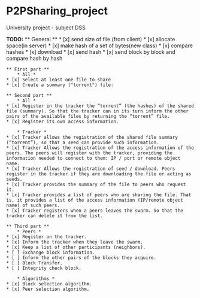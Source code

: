 # P2PSharing_project
University project - subject DSS 

 **TODO:**
	** General **
	* [x] send size of file (from client)
	* [x] allocate space(in server)
	* [x] make hash of a set of bytes(new class) 
	* [x] compare hashes
	* [x] download
	* [x] send hash
	* [x] send block by block and compare hash by hash
	
	** First part **
		* All *
	* [x] Select at least one file to share
	* [x] Create a summary ("torrent") file:

	** Second part **
		* All *
	* [x] Register in the tracker the “torrent” (the hashes) of the shared file (summary). So that the tracker can in its turn inform the other pairs of the available files by returning the “torrent” file.
	* [x] Register its own access information.

		* Tracker *
	* [x] Tracker allows the registration of the shared file summary (“torrent”), so that a seed can provide such information.
	* [x] Tracker Allows the registration of the access information of the peers. The peers will register with the tracker, providing the information needed to connect to them: IP / port or remote object name.
	* [x] Tracker Allows the registration of seed / download. Peers register in the tracker if they are downloading the file or acting as seeds.
	* [x] Tracker provides the summary of the file to peers who request it.
	* [x] Tracker provides a list of peers who are sharing the file. That is, it provides a list of the access information (IP/remote object name) of such peers.
	* [x] Tracker registers when a peers leaves the swarm. So that the tracker can delete it from the list.

	** Third part **
		* Peers *
	* [x] Register on the tracker.
	* [x] Inform the tracker when they leave the swarm.
	* [x] Keep a list of other participants (neighbors).
	* [ ] Exchange block information.
	* [ ] Inform the other pairs of the blocks they acquire.
	* [ ] Block Transfer.
	* [ ] Integrity check block.

		* Algorithms *
	* [x] Block selection algorithm.
	* [x] Peer selection algorithm.
